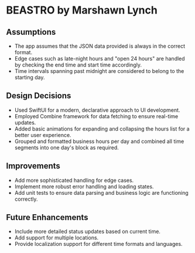 # BEASTRO by Marshawn Lynch

## Assumptions
- The app assumes that the JSON data provided is always in the correct format.
- Edge cases such as late-night hours and "open 24 hours" are handled by checking the end time and start time accordingly.
- Time intervals spanning past midnight are considered to belong to the starting day.

## Design Decisions
- Used SwiftUI for a modern, declarative approach to UI development.
- Employed Combine framework for data fetching to ensure real-time updates.
- Added basic animations for expanding and collapsing the hours list for a better user experience.
- Grouped and formatted business hours per day and combined all time segments into one day's block as required.

## Improvements
- Add more sophisticated handling for edge cases.
- Implement more robust error handling and loading states.
- Add unit tests to ensure data parsing and business logic are functioning correctly.

## Future Enhancements
- Include more detailed status updates based on current time.
- Add support for multiple locations.
- Provide localization support for different time formats and languages.

